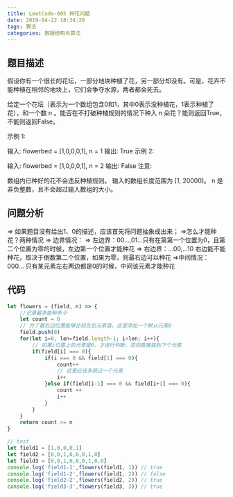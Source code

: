 ```yaml
---
title: LeetCode-605 种花问题
date: 2019-04-22 18:34:28
tags: 算法
categories: 数据结构与算法
---
```

## 题目描述

假设你有一个很长的花坛，一部分地块种植了花，另一部分却没有。可是，花卉不能种植在相邻的地块上，它们会争夺水源，两者都会死去。

给定一个花坛（表示为一个数组包含0和1，其中0表示没种植花，1表示种植了花），和一个数 n 。能否在不打破种植规则的情况下种入 n 朵花？能则返回True，不能则返回False。

示例 1:

输入: flowerbed = [1,0,0,0,1], n = 1
输出: True
示例 2:

输入: flowerbed = [1,0,0,0,1], n = 2
输出: False
注意:

数组内已种好的花不会违反种植规则。
输入的数组长度范围为 [1, 20000]。
n 是非负整数，且不会超过输入数组的大小。

## 问题分析

=> 如果题目没有给出1、0的描述，应该首先将问题抽象成出来；
=>怎么才能种花？两种情况
    => 边界情况：
        => 左边界：00...,01...只有在第第一个位置为0，且第二个位置为零的时候，左边第一个位置才能种花
        => 右边界：...00,...10 右边能不能种花，取决于倒数第二个位置，如果为零，则最右边可以种花
    =>中间情况： 000... 只有某元素左右两边都是0的时候，中间该元素才能种花

## 代码

```js
let flowers = (field, n) => {
    //记录最多能种多少
    let count = 0
    // 为了最右边位置能够比较左右元素值，这里添加一个默认元素0
    field.push(0)
    for(let i=0, len=field.length-1; i<len; i++){
        // 如果i位置上的元素是0，才进行判断，否则直接跳到下个元素
        if(field[i] === 0){
            if(i === 0 && field[1] === 0){
                count++
                // 这里应该多跳过一个元素
                i++
            }else if(field[i-1] === 0 && field[i+1] === 0){
                count ++
                i++
            }
        }
    }
    return count >= n
}

// test
let field1 = [1,0,0,0,1]
let field2 = [0,0,1,0,0,0,1,0]
let field3 = [0,0,1,0,0,0,1,0,0]
console.log('field1-1',flowers(field1, 1)) // true
console.log('field1-2',flowers(field1, 2)) // false
console.log('field2-2',flowers(field2, 2)) // true
console.log('field3-3',flowers(field3, 3)) // true
```
